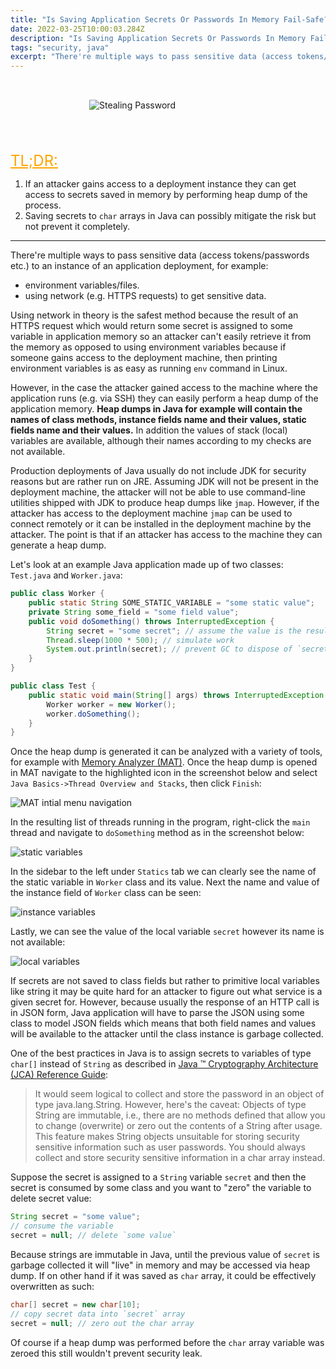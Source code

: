 ```yaml
---
title: "Is Saving Application Secrets Or Passwords In Memory Fail-Safe?"
date: 2022-03-25T10:00:03.284Z
description: "Is Saving Application Secrets Or Passwords In Memory Fail-Safe?"
tags: "security, java"
excerpt: "There're multiple ways to pass sensitive data (access tokens/passwords etc.) to an instance of an application deployment, for example..."
---
```

<div style="display:flex;justify-content:center;">
  <div style="width:50%;padding-top:32px;padding-bottom:52px;">
    <img src="password.jpg"
      alt="Stealing Password"
    />
  </div>
</div>

<span style="color:orange;text-decoration: underline;font-size:24px;">TL;DR:</span>

1. If an attacker gains access to a deployment instance they can get access to secrets saved in memory by performing heap dump of the process.
2. Saving secrets to `char` arrays in Java can possibly mitigate the risk but not prevent it completely.

------

There're multiple ways to pass sensitive data (access tokens/passwords etc.) to an instance of an application deployment, for example:

- environment variables/files.
- using network (e.g. HTTPS requests) to get sensitive data.

Using network in theory is the safest method because the result of an HTTPS request which would return some secret is assigned to some variable in application memory so an attacker can't easily retrieve it from the memory as opposed to using environment variables because if someone gains access to the deployment machine, then printing environment variables is as easy as running `env` command in Linux.

However, in the case the attacker gained access to the machine where the application runs (e.g. via SSH) they can easily perform a heap dump of the application memory. **Heap dumps in Java for example will contain the names of class methods, instance fields name and their values, static fields name and their values.** In addition the values of stack (local) variables are available, although their names according to my checks are not available.

Production deployments of Java usually do not include JDK for security reasons but are rather run on JRE. Assuming JDK will not be present in the deployment machine, the attacker will not be able to use command-line utilities shipped with JDK to produce heap dumps like `jmap`. However, if the attacker has access to the deployment machine `jmap` can be used to connect remotely or it can be installed in the deployment machine by the attacker. The point is that if an attacker has access to the machine they can generate a heap dump. 

Let's look at an example Java application made up of two classes: `Test.java` and `Worker.java`:

```java
public class Worker {
    public static String SOME_STATIC_VARIABLE = "some static value";
    private String some_field = "some field value";
    public void doSomething() throws InterruptedException {
        String secret = "some secret"; // assume the value is the result of an HTTP request
        Thread.sleep(1000 * 500); // simulate work
        System.out.println(secret); // prevent GC to dispose of `secret` until this line
    }
}

public class Test {
    public static void main(String[] args) throws InterruptedException {
        Worker worker = new Worker();
        worker.doSomething();
    }
}
```

Once the heap dump is generated it can be analyzed with a variety of tools, for example with [Memory Analyzer (MAT)](https://www.eclipse.org/mat/). Once the heap dump is opened in MAT navigate to the highlighted icon in the screenshot below and select `Java Basics->Thread Overview and Stacks`, then click `Finish`:

![MAT intial menu navigation](./initial.png)

In the resulting list of threads running in the program, right-click the `main` thread and navigate to `doSomething` method as in the screenshot below: 

![static variables](./statics.png)

In the sidebar to the left under `Statics` tab we can clearly see the name of the static variable in `Worker` class and its value. Next the name and value of the instance field of `Worker` class can be seen:

![instance variables](./instance_field.png)

Lastly, we can see the value of the local variable `secret` however its name is not available:

![local variables](./local_variable.png)

If secrets are not saved to class fields but rather to primitive local variables like string it may be quite hard for an attacker to figure out what service is a given secret for. However, because usually the response of an HTTP call is in JSON form, Java application will have to parse the JSON using some class to model JSON fields which means that both field names and values will be available to the attacker until the class instance is garbage collected.

One of the best practices in Java is to assign secrets to variables of type `char[]` instead of `String` as described in [Java ™ Cryptography Architecture (JCA) Reference Guide](https://docs.oracle.com/javase/6/docs/technotes/guides/security/crypto/CryptoSpec.html#PBEEx):

>It would seem logical to collect and store the password in an object of type java.lang.String. However, here's the caveat: Objects of type String are immutable, i.e., there are no methods defined that allow you to change (overwrite) or zero out the contents of a String after usage. This feature makes String objects unsuitable for storing security sensitive information such as user passwords. You should always collect and store security sensitive information in a char array instead.

Suppose the secret is assigned to a `String` variable `secret` and then the secret is consumed by some class and you want to "zero" the variable to delete secret value:

```java
String secret = "some value";
// consume the variable
secret = null; // delete `some value`
```

Because strings are immutable in Java, until the previous value of `secret` is garbage collected it will "live" in memory and may be accessed via heap dump. If on other hand if it was saved as `char` array, it could be effectively overwritten as such:

```java
char[] secret = new char[10];
// copy secret data into `secret` array
secret = null; // zero out the char array 
```

 Of course if a heap dump was performed before the `char` array variable was zeroed this still wouldn't prevent security leak.
